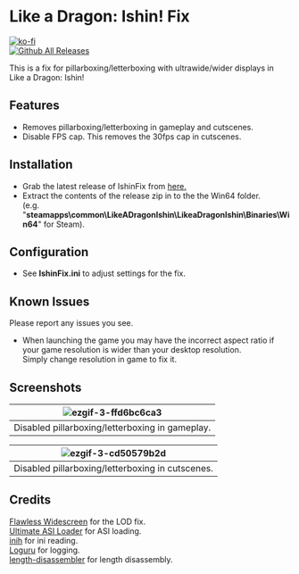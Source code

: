 # Like a Dragon: Ishin! Fix
[![ko-fi](https://ko-fi.com/img/githubbutton_sm.svg)](https://ko-fi.com/W7W01UAI9)</br>
[![Github All Releases](https://img.shields.io/github/downloads/Lyall/IshinFix/total.svg)](https://github.com/Lyall/IshinFix/releases)

This is a fix for pillarboxing/letterboxing with ultrawide/wider displays in Like a Dragon: Ishin!

## Features
- Removes pillarboxing/letterboxing in gameplay and cutscenes.
- Disable FPS cap. This removes the 30fps cap in cutscenes.

## Installation
- Grab the latest release of IshinFix from [here.](https://github.com/Lyall/IshinFix/releases)
- Extract the contents of the release zip in to the the Win64 folder.<br />(e.g. "**steamapps\common\LikeADragonIshin\LikeaDragonIshin\Binaries\Win64**" for Steam).

## Configuration
- See **IshinFix.ini** to adjust settings for the fix.

## Known Issues
Please report any issues you see.

- When launching the game you may have the incorrect aspect ratio if your game resolution is wider than your desktop resolution. <br />Simply change resolution in game to fix it.

## Screenshots

| ![ezgif-3-ffd6bc6ca3](https://user-images.githubusercontent.com/695941/220556346-b40c2d23-7c33-4545-abc5-32b8186507fb.gif) |
|:--:|
| Disabled pillarboxing/letterboxing in gameplay. |

| ![ezgif-3-cd50579b2d](https://user-images.githubusercontent.com/695941/220556453-ff9f70a9-e762-4351-9a29-b2c1a792aad9.gif) |
|:--:|
| Disabled pillarboxing/letterboxing in cutscenes. |

## Credits
[Flawless Widescreen](https://www.flawlesswidescreen.org/) for the LOD fix.<br />
[Ultimate ASI Loader](https://github.com/ThirteenAG/Ultimate-ASI-Loader) for ASI loading. <br />
[inih](https://github.com/jtilly/inih) for ini reading. <br />
[Loguru](https://github.com/emilk/loguru) for logging. <br />
[length-disassembler](https://github.com/Nomade040/length-disassembler) for length disassembly.
